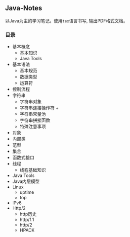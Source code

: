 ## Java-Notes

以Java为主的学习笔记。使用`tex`语言书写, 输出PDF格式文档。

### 目录

* 基本概念
    * 基本知识
    * Java Tools
* 基本语法
    * 基本规范
    * 数据类型
    * 运算符
* 控制流程
* 字符串
    * 字符串对象
    * 字符串连接操作符 +
    * 字符串常量池
    * 字符串拼接函数
    * 特殊注意事项
* 对象
* 内部类
* 范型
* 集合
* 函数式接口
* 线程
   * 线程基础知识
* Java Tools
* Java内层模型
* Linux
    * uptime
    * top
* IPv6
* Http/2
    * http历史
    * http/1.1
    * http/2
    * HPACK





